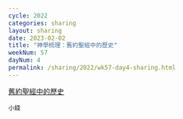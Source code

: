 ```yaml
---
cycle: 2022
categories: sharing
layout: sharing
date: 2023-02-02
title: "神學梳理：舊約聖經中的歷史"
weekNum: 57
dayNum: 4
permalink: /sharing/2022/wk57-day4-sharing.html
---
```


[舊約聖經中的歷史](https://eccseattle.github.io/media/sharing/2022/wk057/2023-02-02-bin.m4a)

`小錢`

